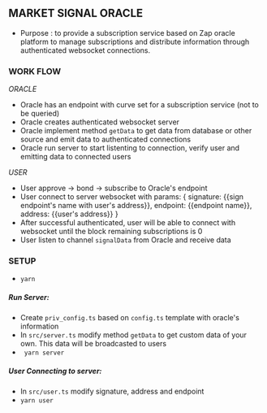 ## MARKET SIGNAL ORACLE

- Purpose : to provide a subscription service based on Zap oracle platform to manage subscriptions and distribute information through authenticated websocket connections.
### WORK FLOW
*ORACLE*
- Oracle has an endpoint with curve set for a subscription service (not to be queried)
- Oracle creates authenticated websocket server
- Oracle implement method `getData` to get data from database or other source and emit data to authenticated connections
- Oracle run server to start listenting to connection, verify user and emitting data to connected users

*USER*
- User approve -> bond -> subscribe to Oracle's endpoint
- User connect to server websocket with params:
  {
    signature: {{sign endpoint's name with user's address}},
    endpoint: {{endpoint name}},
    address: {{user's address}}
  }
- After successful authenticated, user will be able to connect with websocket until the block remaining subscriptions is 0
- User listen to channel `signalData` from Oracle and receive data


### SETUP
- ``` yarn ```
##### Run Server:
- Create `priv_config.ts` based on `config.ts` template with oracle's information
- In `src/server.ts` modify method `getData` to get custom data of your own. This data will be broadcasted to users
- ``` yarn server```

##### User Connecting to server:
- In `src/user.ts` modify signature, address and endpoint
- ```yarn user```
